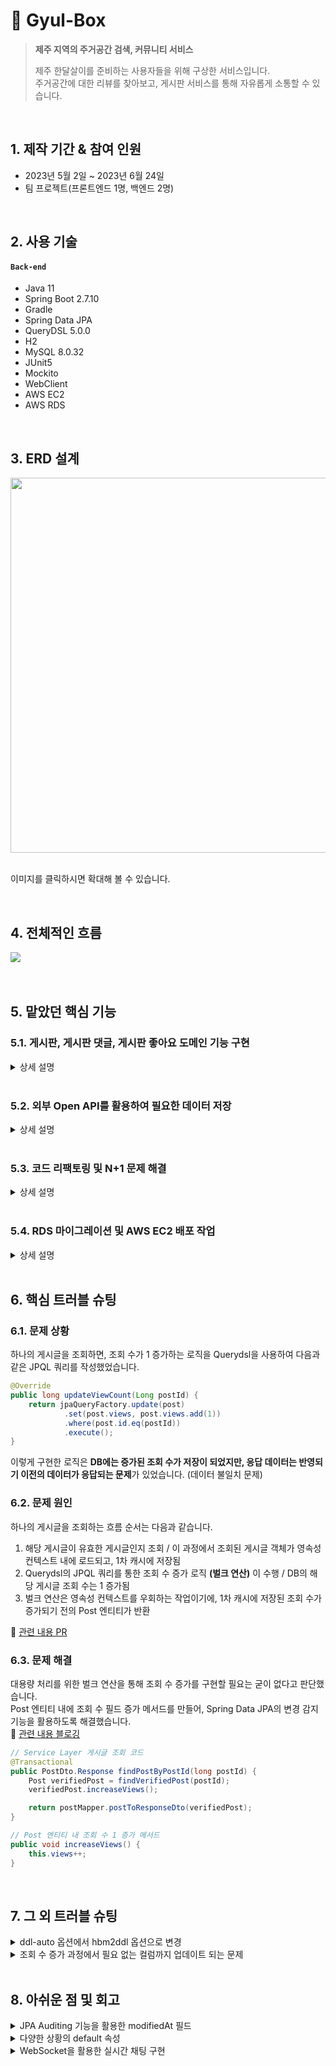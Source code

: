 # 🍊 Gyul-Box
><b>제주 지역의 주거공간 검색, 커뮤니티 서비스</b>
>
>제주 한달살이를 준비하는 사용자들을 위해 구상한 서비스입니다.   
>주거공간에 대한 리뷰를 찾아보고, 게시판 서비스를 통해 자유롭게 소통할 수 있습니다.   

</br>

## 1. 제작 기간 & 참여 인원
- 2023년 5월 2일 ~ 2023년 6월 24일
- 팀 프로젝트(프론트엔드 1명, 백엔드 2명)

</br>

## 2. 사용 기술
#### `Back-end`
  - Java 11
  - Spring Boot 2.7.10
  - Gradle
  - Spring Data JPA
  - QueryDSL 5.0.0
  - H2
  - MySQL 8.0.32
  - JUnit5
  - Mockito
  - WebClient
  - AWS EC2
  - AWS RDS

</br>

## 3. ERD 설계
<img src="https://github.com/bangjaeyoung/gyul-box/assets/80241053/71ec04c6-2c24-414f-99a1-a4dacb6de443" width=600 height=600>

</br>
</br>

이미지를 클릭하시면 확대해 볼 수 있습니다.

</br>

## 4. 전체적인 흐름
<img src="https://github.com/bangjaeyoung/gyul-box/assets/80241053/72a29c5c-dba1-46e0-8411-5c9544181cb6">

</br>
</br>
</br>

## 5. 맡았던 핵심 기능
### 5.1. 게시판, 게시판 댓글, 게시판 좋아요 도메인 기능 구현
 
<details>
<summary>상세 설명</summary>
<div markdown="1">

#### 5.1.1. 연관 관계 그림

<img src="https://github.com/bangjaeyoung/gyul-box/assets/80241053/0bfba8d3-7c24-46a4-8c31-3ff6a5f60f1e" width=500 height=300>

</br>

#### 5.1.2. 내용

- 게시물, 댓글, 좋아요에 대한 수정 및 삭제는 동일 유저만 가능하도록 처리했습니다. 📌 [해당 코드](https://github.com/bangjaeyoung/gyul-box/blob/c6befefb8a51988d3e18a90d1e32dfbba89a22e5/server/src/main/java/jeju/oneroom/post/service/PostService.java#L38C5-L50C6)
- 게시물 조회 시, 조회 수가 1씩 증가되도록 구현했습니다. 📌 [해당 코드](https://github.com/bangjaeyoung/gyul-box/blob/c6befefb8a51988d3e18a90d1e32dfbba89a22e5/server/src/main/java/jeju/oneroom/post/service/PostService.java#L52C5-L59C6)
- 게시글 좋아요를 2번 누르면 좋아요가 취소되도록 구현했습니다. 📌 [해당 코드](https://github.com/bangjaeyoung/gyul-box/blob/c6befefb8a51988d3e18a90d1e32dfbba89a22e5/server/src/main/java/jeju/oneroom/postlike/service/PostLikeService.java#L20C5-L32C6)
- 게시물이 삭제되면 해당 게시물의 댓글, 좋아요도 함께 삭제되도록 구현했습니다. 📌 [해당 코드](https://github.com/bangjaeyoung/gyul-box/blob/c6befefb8a51988d3e18a90d1e32dfbba89a22e5/server/src/main/java/jeju/oneroom/post/entity/Post.java#L49C5-L55C58)

#### 5.1.3. 각 도메인 Service Layer 코드
📌 [게시판](https://github.com/bangjaeyoung/gyul-box/blob/main/server/src/main/java/jeju/oneroom/post/service/PostService.java)   
📌 [게시판 댓글](https://github.com/bangjaeyoung/gyul-box/blob/main/server/src/main/java/jeju/oneroom/postcomment/service/PostCommentService.java)   
📌 [게시판 좋아요](https://github.com/bangjaeyoung/gyul-box/blob/main/server/src/main/java/jeju/oneroom/postlike/service/PostLikeService.java)

</div>
</details>

</br>

### 5.2. 외부 Open API를 활용하여 필요한 데이터 저장

<details>
<summary>상세 설명</summary>
<div markdown="1">
  
#### 5.2.1. 사용 목적

- 지역에 따른 주거공간 데이터 필요
- 프론트단의 지도 인터페이스에 활용될 주거공간의 위도, 경도 데이터 필요

#### 5.2.2. 호출 흐름

1. 지역 코드를 파라미터로 외부 Open API를 호출합니다.   
2. 응답된 데이터는 서비스단으로 이동하여 가공됩니다.   
    - 주거공간의 타입 **(다가구주택, 다중주택, 공동주택, 다세대주택, 오피스텔, 단독주택)** 선별   
    - 주거공간의 위도, 경도 데이터를 위해 위도, 경도 관련 Open API 호출   
    - 응답된 데이터들과 HouseInfo 엔티티 필드를 매핑하여 DB에 저장
   
(외부 Open API의 호출은 모두 WebClient 라이브러리를 이용했습니다.)

#### 5.2.3. 코드
:pushpin: [Open API 컨트롤러 코드](https://github.com/bangjaeyoung/gyul-box/blob/main/server/src/main/java/jeju/oneroom/openapi/controller/OpenApiController.java)   
:pushpin: [Open API 전체 서비스 코드](https://github.com/bangjaeyoung/gyul-box/blob/main/server/src/main/java/jeju/oneroom/openapi/service/OpenApiService.java)   
:pushpin: [위도, 경도 Open API 호출 코드](https://github.com/bangjaeyoung/gyul-box/blob/main/server/src/main/java/jeju/oneroom/openapi/service/GeoPointService.java)   

</div>
</details>

</br>

### 5.3. 코드 리팩토링 및 N+1 문제 해결

<details>
<summary>상세 설명</summary>
<div markdown="1">

#### 5.3.1 문제 상황

N+1 문제가 발생하는 여러 메서드 중 `findPostById()`의 상황입니다.   

</br>

하나의 게시글을 조회하는 과정은 다음과 같습니다. 

1. DB에서 게시글 id에 해당하는 게시글(Post) 조회   
2. 조회 API의 응답 dto 필드 중 관련 댓글들이 필요하므로 연관된 댓글(PostComment)들 조회   
3. 댓글의 응답 dto 필드 중 댓글 작성자의 정보가 필요하므로 연관된 작성자(User) 조회

</br>

하나의 게시글을 조회하는 API를 호출하게 되면, PostComment 개수만큼의 User를 조회하는 쿼리문이 호출되는 문제가 발생했습니다. (N+1 문제)

응답 dto는 📌 [코드](https://github.com/bangjaeyoung/gyul-box/blob/fcd60ab32b86c605d9d309b8b6ff413ba407a16c/server/src/main/java/jeju/oneroom/post/dto/PostDto.java#L80C5-L96C6)를 참고해주세요.

</br>

[기존 쿼리문 출력 사진]
<img src = "https://github.com/bangjaeyoung/gyul-box/assets/80241053/7cb8fe8f-2d6f-4b03-a386-ca70459e8240">

</br>

#### 5.3.2 문제 해결

Querydsl을 사용하여 작성한 JPQL 쿼리에서 연관 엔티티를 **Fetch Join**으로 결합하는 방식으로 N+1이 발생하는 문제를 해결했습니다.

```Java
@Override
public Optional<Post> findPostById(long postId) {
    Post post1 = jpaQueryFactory.selectFrom(post)
        .leftJoin(post.user, user).fetchJoin()
        .leftJoin(post.houseInfo, houseInfo).fetchJoin()
        .leftJoin(post.postComments, postComment).fetchJoin()
        .leftJoin(postComment.user, user).fetchJoin()
        .where(post.id.eq(postId))
        .fetchOne();

    return Optional.ofNullable(post1);
}
```

📌 [원본 코드](https://github.com/bangjaeyoung/gyul-box/blob/fcd60ab32b86c605d9d309b8b6ff413ba407a16c/server/src/main/java/jeju/oneroom/post/repository/PostCustomRepositoryImpl.java#L24C5-L35C6)

</br>

[개선 후 쿼리문 출력 사진]

<img src="https://github.com/bangjaeyoung/gyul-box/assets/80241053/71b3bf1f-b84c-4c37-8dcf-a3b333b6c2b3">

</br>
</br>

총 쿼리문이 **4+N개** 호출되는 것을 **1개**의 쿼리문으로 줄여, DB로의 요청 부하를 줄일 수 있었습니다.

</div>
</details>

</br>

### 5.4. RDS 마이그레이션 및 AWS EC2 배포 작업

<details>
<summary>상세 설명</summary>
<div markdown="1">

</br>

로컬에서 지역(Area), 주거정보(HouseInfo)의 데이터들을 MySQL DB에 직접 넣어주었습니다.   
📌 [관련 Open API 폴더](https://github.com/bangjaeyoung/gyul-box/tree/main/server/src/main/java/jeju/oneroom/openapi)에 있는 서비스 로직들로 호출하여 저장했습니다.   

이 로컬 DB를 AWS RDS의 MySQL DB로 마이그레이션 작업을 거친 후, AWS EC2을 이용해 백엔드 서버를 배포했습니다.   
MySQL DB 마이그레이션 작업 배경 및 과정은 다음 📌 [블로깅](https://jaeyoungb.tistory.com/283)을 통해 확인하실 수 있습니다.   

</div>
</details>

</br>

## 6. 핵심 트러블 슈팅

### 6.1. 문제 상황

하나의 게시글을 조회하면, 조회 수가 1 증가하는 로직을 Querydsl을 사용하여 다음과 같은 JPQL 쿼리를 작성했었습니다.   

```Java
@Override
public long updateViewCount(Long postId) {
    return jpaQueryFactory.update(post)
            .set(post.views, post.views.add(1))
            .where(post.id.eq(postId))
            .execute();
}
```

이렇게 구현한 로직은 **DB에는 증가된 조회 수가 저장이 되었지만, 응답 데이터는 반영되기 이전의 데이터가 응답되는 문제**가 있었습니다. (데이터 불일치 문제)   

### 6.2. 문제 원인
하나의 게시글을 조회하는 흐름 순서는 다음과 같습니다.
1. 해당 게시글이 유효한 게시글인지 조회 / 이 과정에서 조회된 게시글 객체가 영속성 컨텍스트 내에 로드되고, 1차 캐시에 저장됨   
2. Querydsl의 JPQL 쿼리를 통한 조회 수 증가 로직 **(벌크 연산)** 이 수행 / DB의 해당 게시글 조회 수는 1 증가됨
3. 벌크 연산은 영속성 컨텍스트를 우회하는 작업이기에, 1차 캐시에 저장된 조회 수가 증가되기 전의 Post 엔티티가 반환

📌 [관련 내용 PR](https://github.com/bangjaeyoung/gyul-box/pull/3)

### 6.3. 문제 해결
대용량 처리를 위한 벌크 연산을 통해 조회 수 증가를 구현할 필요는 굳이 없다고 판단했습니다.   
Post 엔티티 내에 조회 수 필드 증가 메서드를 만들어, Spring Data JPA의 변경 감지 기능을 활용하도록 해결했습니다.   
📌 [관련 내용 블로깅](https://jaeyoungb.tistory.com/292)

```Java
// Service Layer 게시글 조회 코드
@Transactional
public PostDto.Response findPostByPostId(long postId) {
    Post verifiedPost = findVerifiedPost(postId);
    verifiedPost.increaseViews();

    return postMapper.postToResponseDto(verifiedPost);
}

// Post 엔티티 내 조회 수 1 증가 메서드
public void increaseViews() {
    this.views++;
}
```

</br>

## 7. 그 외 트러블 슈팅

<details>
<summary>ddl-auto 옵션에서 hbm2ddl 옵션으로 변경</summary>
<div markdown="1">
  Area 엔티티를 설계한 후, 애플리케이션을 실행하면 다음과 같은 에러가 발생했습니다.
  
  <img src="https://github.com/bangjaeyoung/gyul-box/assets/80241053/4d4a07fc-cced-4096-b29b-0b49a8800253">

  **ddl-auto: update** 옵션을 **hbm2ddl.auto: update**로 바꿔 해결했습니다.   
  Area 도메인은 기본키 생성 전략이 따로 있지 않고, 5011010100과 같은 값으로 직접 넣어줍니다.   

  ```Java
  @Id
  @Column(name = "area_id")
  private Long areaCode;
  ```

  Area 엔티티에서 기본키 생성 전략인 @GeneratedValue 속성을 사용하지 않았고, 그로 인해 ddl-auto 옵션으로는 스키마 자동 생성이 되지 않는다고 파악했습니다.   
  📌 [참고 레퍼런스](https://velog.io/@soluinoon/H2-Column-startvalue-not-found-%EC%98%A4%EB%A5%98)

  하지만, 공식 문서의 내용에는 ddl-auto은 hbm2ddl.auto의 shortcut이고 둘은 다르지 않다고 나와있습니다.   
  애플리케이션 실행이 우선이였기에, 별다른 문제가 없는 hbm2ddl.auto를 사용하여 개발을 진행했었습니다.   
  📌 [공식 문서](https://docs.spring.io/spring-boot/docs/current/reference/htmlsingle/#spring.jpa.hibernate.ddl-auto)
  
</div>
</details>

<details>
<summary>조회 수 증가 과정에서 필요 없는 컬럼까지 업데이트 되는 문제</summary>
<div markdown="1">
  기존 Querydsl을 통해 JPQL 쿼리로 작성했던 조회 수 증가 로직이 실행될 때, update 쿼리문은 다음과 같았습니다.
  
  ```SQL
  update
      post 
    set
      post_id=?,
      created_at=?,
      modified_at=?,
      content=?,
      title=?,
      views=?,
      house_info_id=?,
      user_id=? 
    where
      post_id=?
  ```

  **`@DynamicUpdate`** 어노테이션을 Post 엔티티에 붙여줌으로써 변경된 컬럼만 업데이트 되도록 개선했습니다.   

  ```SQL
  update
      post 
    set
      modified_at=?,
      views=?,
    where
      post_id=?
  ```

  📌 [참고한 블로그](https://velog.io/@freddiey/JPA%EC%9D%98-DynamicUpdate)

</div>
</details>

</br>

## 8. 아쉬운 점 및 회고

<details>
<summary>JPA Auditing 기능을 활용한 modifiedAt 필드</summary>
<div markdown="1">

조회 수가 증가할 때, JPA Auditing 기능을 통해 트랙킹되는 수정 시간(modifiedAt) 필드도 함께 업데이트됩니다.   
이 modifiedAt 필드는 유저들에게 게시글에 표현될 데이터들로써, 게시글이 수정되었을 때만 변경되도록 하고 싶었습니다.   
JPA Auditing으로 받는 시간 필드들은 테이블 관리 용도로 사용하고, 게시글을 수정했을 때만 기록될 시간 필드를 따로 만드는 것이 좋을 것 같습니다.   
  
</div>
</details>

<details>
<summary>다양한 상황의 default 속성</summary>
<div markdown="1">

`@ManyToOne`, `@OneToMany`, `@EntityGraph`, .. 등 상황마다 기본 Fetch 전략이 다른 것을 확인했습니다.   
또, JPQL의 Fetch Join과 `@EntityGraph`에서의 Join 방식도 다르다는 것이 헷갈리는 부분이었습니다.      
해당 📌 [블로깅](https://jaeyoungb.tistory.com/285) 정리를 통해 확실하게 정리해둘 수 있었습니다.   
  
</div>
</details>

<details>
<summary>WebSocket을 활용한 실시간 채팅 구현</summary>
<div markdown="1">

WebSocket과 Redis Pub/Sub 기능을 활용한 실시간 채팅을 구현하려 했습니다.   
끝내 프론트와의 통신 테스트에서 예상한 결과를 얻지 못했고, 백엔드 코드를 구현하긴 했지만 온전한 실시간 채팅 기능을 구현하지 못했습니다.   

결국 기간 내에 온전하게 구현할 수 없겠다 판단했고, 해당 기능을 포기해야 했습니다.   
다음에 적용해볼 기회가 있다면 WebSocket, Redis Pub/Sub 기술과 전체적인 통신 흐름에 대해 깊이 있게 학습하고 완벽하게 구현해내는 것이 목표입니다.   
  
</div>
</details>
